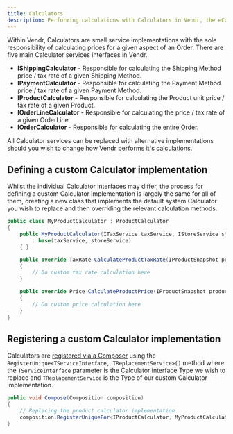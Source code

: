 ```yaml
---
title: Calculators
description: Performing calculations with Calculators in Vendr, the eCommerce solution for Umbraco v8+
---
```


Within Vendr, Calculators are small service implementations with the sole responsibility of calculating prices for a given aspect of an Order. There are five main Calculator services interfaces in Vendr.

* **IShippingCalculator** - Responsible for calculating the Shipping Method price / tax rate of a given Shipping Method.
* **IPaymentCalculator** - Responsible for calculating the Payment Method price / tax rate of a given Payment Method.
* **IProductCalculator** - Responsible for calculating the Product unit price / tax rate of a given Product.
* **IOrderLineCalculator** - Responsible for calculating the price / tax rate of a given OrderLine.
* **IOrderCalculator** - Responsible for calculating the entire Order.

All Calculator services can be replaced with alternative implementations should you wish to change how Vendr performs it's calculations.

## Defining a custom Calculator implementation

Whilst the individual Calculator interfaces may differ, the process for defining a custom Calculator implementation is largely the same for all of them, creating a new class that implements the default system Calculator you wish to replace and then overriding the relevant calculation methods.

````csharp
public class MyProductCalculator : ProductCalculator
{
    public MyProductCalculator(ITaxService taxService, IStoreService storeService)
        : base(taxService, storeService)
    { }

    public override TaxRate CalculateProductTaxRate(IProductSnapshot productSnapshot, TaxSource taxSource, TaxRate fallbackTaxRate)
    {
        // Do custom tax rate calculation here
    }

    public override Price CalculateProductPrice(IProductSnapshot productSnapshot, Guid currencyId, TaxRate taxRate)
    {
        // Do custom price calculation here
    }
}

````

## Registering a custom Calculator implementation

Calculators are [registered via a Composer](../dependency-injection/#registering-dependencies) using the `RegisterUnique<TServiceInterface, TReplacementService>()` method where the `TServiceInterface` parameter is the Calculator interface Type we wish to replace and `TReplacementService` is the Type of our custom Calculator implementation.

````csharp
public void Compose(Composition composition)
{
    // Replacing the product calculator implementation
    composition.RegisterUniqueFor<IProductCalculator, MyProductCalculator>();
}
````
